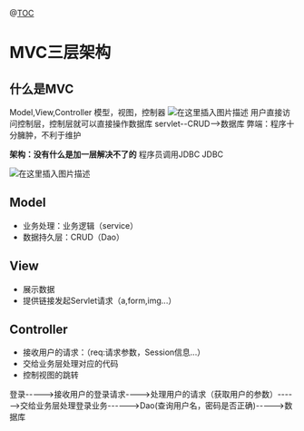 ﻿@[TOC](目录)
# MVC三层架构
## 什么是MVC
Model,View,Controller 模型，视图，控制器
![在这里插入图片描述](https://img-blog.csdnimg.cn/ea5e685fc4ec47749f5cd972f7d7e6d7.png?x-oss-process=image/watermark,type_ZHJvaWRzYW5zZmFsbGJhY2s,shadow_50,text_Q1NETiBAcHVyaXR5LWdvb2Q=,size_20,color_FFFFFF,t_70,g_se,x_16)
用户直接访问控制层，控制层就可以直接操作数据库
servlet--CRUD-->数据库
弊端：程序十分臃肿，不利于维护

**架构：没有什么是加一层解决不了的**
程序员调用JDBC
JDBC



![在这里插入图片描述](https://img-blog.csdnimg.cn/a2953760083b4a34820c13d1274ad3d0.png?x-oss-process=image/watermark,type_ZHJvaWRzYW5zZmFsbGJhY2s,shadow_50,text_Q1NETiBAcHVyaXR5LWdvb2Q=,size_20,color_FFFFFF,t_70,g_se,x_16)

## Model

 - 业务处理：业务逻辑（service）
 - 数据持久层：CRUD（Dao）

## View

 - 展示数据
 - 提供链接发起Servlet请求（a,form,img...）

## Controller

 - 接收用户的请求：（req:请求参数，Session信息...）
 - 交给业务层处理对应的代码
 - 控制视图的跳转

登录----->接收用户的登录请求---->处理用户的请求（获取用户的参数）------>交给业务层处理登录业务------>Dao(查询用户名，密码是否正确)----->数据库

